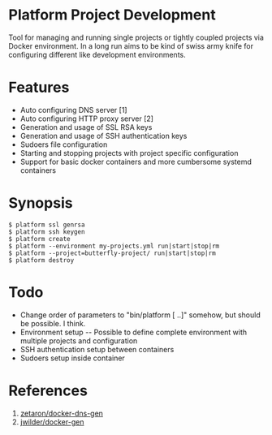 # Platform Project Development

Tool for managing and running single projects or tightly coupled projects via Docker environment. In a long run aims to be kind of swiss army knife for configuring different like development environments.

# Features

* Auto configuring DNS server [1]
* Auto configuring HTTP proxy server [2]
* Generation and usage of SSL RSA keys
* Generation and usage of SSH authentication keys
* Sudoers file configuration
* Starting and stopping projects with project specific configuration
* Support for basic docker containers and more cumbersome systemd containers

# Synopsis

    $ platform ssl genrsa
    $ platform ssh keygen
    $ platform create
    $ platform --environment my-projects.yml run|start|stop|rm
    $ platform --project=butterfly-project/ run|start|stop|rm
    $ platform destroy

# Todo

* Change order of parameters to "bin/platform <command> [<params> ..]" somehow, but should be possible. I think.
* Environment setup -- Possible to define complete environment with multiple projects and configuration
* SSH authentication setup between containers
* Sudoers setup inside container

# References

1. [zetaron/docker-dns-gen](//github.com/zetaron/docker-dns-gen)
2. [jwilder/docker-gen](//github.com/jwilder/docker-gen)
